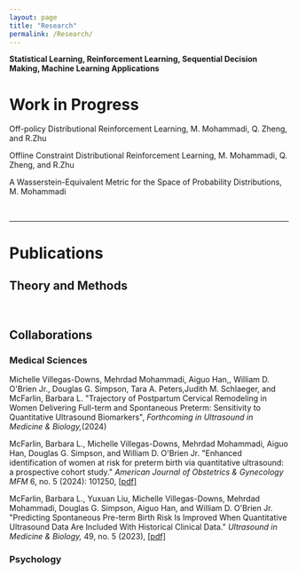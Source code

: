 ```yaml
---
layout: page
title: "Research"
permalink: /Research/
---
```

**Statistical Learning, Reinforcement Learning, Sequential Decision Making,  Machine Learning Applications**
<br/>

<html>
<body>

<h1>Work in Progress</h1>
<p> Off-policy Distributional Reinforcement Learning, M. Mohammadi, Q. Zheng, and R.Zhu</p>
<p> Offline Constraint Distributional Reinforcement Learning, M. Mohammadi, Q. Zheng, and R.Zhu</p>
<p> A Wasserstein-Equivalent Metric for the Space of Probability Distributions, M. Mohammadi</p>
<br/>
<hr />
<h1>Publications</h1>
<h2>Theory and Methods</h2>
<br/>

<h2>Collaborations</h2>
<h3>Medical Sciences</h3>

<p>Michelle Villegas-Downs, Mehrdad Mohammadi, Aiguo Han,, William D. O'Brien Jr., Douglas G. Simpson, Tara A. Peters,Judith M. Schlaeger, and McFarlin, Barbara L. "Trajectory of Postpartum Cervical Remodeling in Women Delivering Full-term and Spontaneous Preterm: Sensitivity to Quantitative Ultrasound Biomarkers", <i>Forthcoming in Ultrasound in Medicine & Biology,</i>(2024) </p>

<p>McFarlin, Barbara L., Michelle Villegas-Downs, Mehrdad Mohammadi, Aiguo Han, Douglas G. Simpson, and William D. O'Brien Jr. "Enhanced identification of women at risk for preterm birth via quantitative ultrasound: a prospective cohort study." <i>American Journal of Obstetrics & Gynecology MFM</i> 6, no. 5 (2024): 101250, <a href="https://www.sciencedirect.com/science/article/abs/pii/S2589933323003920" target="_blank"> [pdf]</a>  </p>

<p>McFarlin, Barbara L., Yuxuan Liu, Michelle Villegas-Downs, Mehrdad Mohammadi, Douglas G. Simpson, Aiguo Han, and William D. O'Brien Jr. "Predicting Spontaneous Pre-term Birth Risk Is Improved When Quantitative Ultrasound Data Are Included With Historical Clinical Data." <i>Ultrasound in Medicine & Biology,</i> 49, no. 5 (2023), <a href="https://www.sciencedirect.com/science/article/abs/pii/S0301562922006834" target="_blank"> [pdf]</a>  </p>

<h3>Psychology</h3>

</body>
</html>
